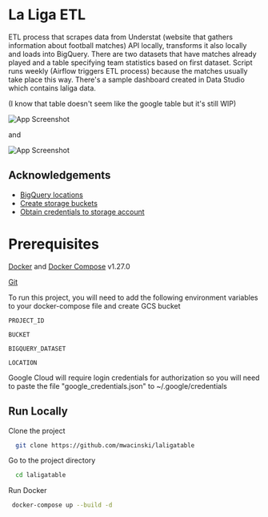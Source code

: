 # La Liga ETL

ETL process that scrapes data from Understat (website that gathers information about football matches) API locally, transforms it also locally and loads into BigQuery.
There are two datasets that have matches already played and a table specifying team statistics based on first dataset. 
Script runs weekly (Airflow triggers ETL process) because the matches usually take place this way. There's a sample dashboard created in Data Studio which contains laliga data.

(I know that table doesn't seem like the google table but it's still WIP)

![App Screenshot](https://i.ibb.co/r57ZCZk/DD.png)

and 

![App Screenshot](https://i.ibb.co/q59Gytj/DDD.png)
## Acknowledgements

 - [BigQuery locations](https://cloud.google.com/bigquery/docs/locations)
 - [Create storage buckets](https://cloud.google.com/storage/docs/creating-buckets)
 - [Obtain credentials to storage account](https://developers.google.com/workspace/guides/create-credentials)


# Prerequisites

[Docker](https://docs.docker.com/engine/install/) and [Docker Compose](https://docs.docker.com/compose/install/) v1.27.0

[Git](https://git-scm.com/book/en/v2/Getting-Started-Installing-Git)


To run this project, you will need to add the following environment variables to your docker-compose file and create GCS bucket


`PROJECT_ID`

`BUCKET`

`BIGQUERY_DATASET` 

`LOCATION`
 


Google Cloud will require login credentials for authorization so you will need to paste the file "google_credentials.json" to ~/.google/credentials


## Run Locally

Clone the project

```bash
  git clone https://github.com/mwacinski/laligatable
```

Go to the project directory

```bash
  cd laligatable
```
Run Docker 

```bash
 docker-compose up --build -d
 ```
